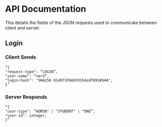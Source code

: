 # API Documentation

This details the fields of the JSON requests used to communicate
between client and server.

## Login

### Client Sends
```
“{
"request-type": “LOGIN”,
"user-name": “nerd”,
"login-hash": "SHA256 81407JFHASFU1hAsdf892#$HA",
}”
```

### Server Responds
```
“{
"user-type": “ADMIN" | "STUDENT" | "DNE”,
"user-id": integer,
}”
```
